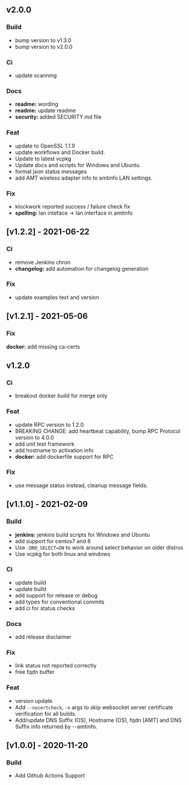 <a name="v2.0.0"></a>
## v2.0.0

### Build
- bump version to v1.3.0
- bump version to v2.0.0

### Ci
- update scanning

### Docs
- **readme:** wording
- **readme:** update readme
- **security:** added SECURITY.md file

### Feat
- update to OpenSSL 1.1.1l
- update workflows and Docker build.
- Update to latest vcpkg
- Update docs and scripts for Windows and Ubuntu.
- format json status messages
- add AMT wireless adapter info to amtinfo LAN settings.

### Fix
- klockwork reported success / failure check fix
- **spelling:** lan inteface -> lan interface in amtinfo

<a name="v1.2.2"></a>
## [v1.2.2] - 2021-06-22
### Ci
- remove Jenkins chron
- **changelog:** add automation for changelog generation

### Fix
- update examples text and version

<a name="v1.2.1"></a>
## [v1.2.1] - 2021-05-06

### Fix
**docker:** add missing ca-certs

<a name="v1.2.0"></a>
## v1.2.0

### Ci
- breakout docker build for merge only

### Feat
- update RPC version to 1.2.0.
- BREAKING CHANGE: add heartbeat capability, bump RPC Protocol version to 4.0.0
- add unit test framework
- add hostname to activation info
- **docker:** add dockerfile support for RPC

### Fix
- use message status instead, cleanup message fields.


<a name="v1.1.0"></a>
## [v1.1.0] - 2021-02-09

### Build
- **jenkins:** jenkins build scripts for Windows and Ubuntu
- add support for centos7 and 8
- Use `-DNO_SELECT=ON` to work around select behavior on older distros
- Use vcpkg for both linux and windows

### Ci
- update build
- update build
- add support for release or debug
- add types for conventional commits
- add ci for status checks

### Docs
- add release disclaimer

### Fix
- link status not reported correctly
- free fqdn buffer

### Feat
- version update
- Add `--nocertcheck`, `-n` args to skip websocket server certificate verification for all builds.
- Add/update DNS Suffix (OS), Hostname (OS), fqdn [AMT] and DNS Suffix info returned by --amtinfo.

<a name="v1.0.0"></a>
## [v1.0.0] - 2020-11-20
### Build
- Add Github Actions Support

